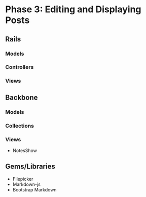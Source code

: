 # Phase 3: Editing and Displaying Posts

## Rails
### Models

### Controllers

### Views

## Backbone
### Models

### Collections

### Views
* NotesShow

## Gems/Libraries
* Filepicker
* Markdown-js
* Bootstrap Markdown
